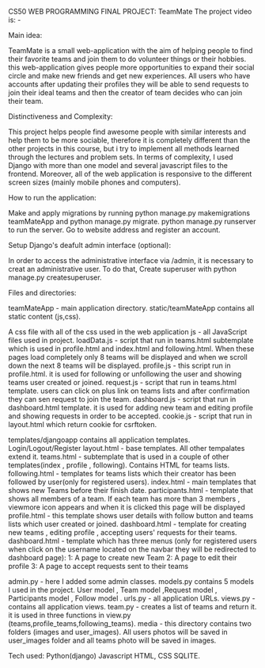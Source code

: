 CS50 WEB PROGRAMMING FINAL PROJECT: TeamMate
The project video is: -

Main idea:

TeamMate is a small web-application with the aim of helping people to find their favorite teams and join them to do volunteer things or their hobbies.
this web-application gives people more opportunities to expand their social circle and make new friends and get new experiences. 
All users who have accounts after updating their profiles they will be able to send requests to join their ideal teams and then 
the creator of team decides who can join their team.
 
Distinctiveness and Complexity:

This project helps people find awesome people with similar interests and help them to be more sociable, therefore it is completely different than the other projects in this course, but i try to implement all methods learned through the lectures and problem sets.
In terms of complexity, I used Django with more than one model and several javascript files to the frontend. Moreover, all of the web application is responsive to the different screen sizes (mainly mobile phones and computers).

How to run the application:

Make and apply migrations by running python manage.py makemigrations teamMateApp and python manage.py migrate.
python manage.py runserver to run the server.
Go to website address and register an account.


Setup Django's deafult admin interface (optional):

In order to access the administrative interface via /admin, it is necessary to creat an administrative user.
To do that, Create superuser with python manage.py createsuperuser.

Files and directories:

teamMateApp - main application directory.
static/teamMateApp contains all static content (js,css).

A css file with all of the css used in the web application
js - all JavaScript files used in project.
loadData.js - script that run in teams.html subtemplate which is used in profile.html and index.html and following.html. When these pages load completely only 8 teams will be displayed and when we scroll down the next 8 teams will be displayed.
profile.js - this script run in profile.html. it is used for following or unfollowing the user and showing teams user created or joined.
request.js - script that run in teams.html template. users can click on plus link on teams lists and after confirmation they can sen request to join the team.
dashboard.js - script that run in dashboard.html template. it is used for adding new team and editing profile and showing requests in order to be accepted.
cookie.js - script that run in layout.html which return cookie for csrftoken.

templates/djangoapp contains all application templates.
Login/Logout/Register
layout.html - base templates. All other tempalates extend it.
teams.html - subtemplate that is used in a couple of other templates(index , profile , following). Contains HTML for teams lists.
following.html - templates for teams lists which their creator has been followed by user(only for registered users).
index.html - main templates that shows new Teams before their finish date.
participants.html - template that shows all members of a team. If each team has more than 3 members , viewmore icon appears and when it is clicked this page will be displayed
profile.html - this template shows user details with follow button and teams lists which user created or joined.
dashboard.html - template for creating new teams , editing profile , accepting users' requests for their teams.
dashboard.html - template which has three menus (only for registered users when click on the username located on the navbar they will be redirected to dashboard page):
1: A page to create new Team
2: A page to edit their profile
3: A page to accept requests sent to their teams

admin.py - here I added some admin classes.
models.py contains 5 models I used in the project. User model , Team model ,Request model , Participants model , Follow model .
urls.py - all application URLs.
views.py - contains all application views.
team.py - creates a list of teams and return it. it is used in three functions in view.py (teams,profile_teams,following_teams).
media - this directory contains two folders (images and user_images). All users photos will be saved in user_images folder and all teams photo
will be saved in images.


Tech used:
Python(django)
Javascript
HTML, CSS
SQLITE.
